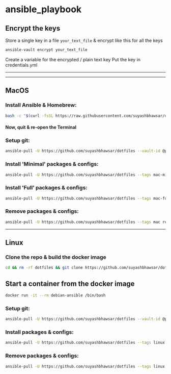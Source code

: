 # ansible_playbook

## Encrypt the keys
Store a single key in a file `your_text_file` & encrypt like this for all the keys

```bash
ansible-vault encrypt your_text_file
```

Create a variable for the encrypted / plain text key
Put the key in credentials.yml

___
___

## MacOS

### Install Ansible & Homebrew:

```bash
bash -c "$(curl -fsSL https://raw.githubusercontent.com/suyashbhawsar/dotfiles/main/macOS-setup.sh)"
```

#### Now, quit & re-open the Terminal

### Setup git:

```bash
ansible-pull -U https://github.com/suyashbhawsar/dotfiles --vault-id @prompt --tags mac-minimal,mac-full git.yml
```

### Install 'Minimal' packages & configs:

```bash
ansible-pull -U https://github.com/suyashbhawsar/dotfiles --tags mac-minimal install.yml
```

### Install 'Full' packages & configs:

```bash
ansible-pull -U https://github.com/suyashbhawsar/dotfiles --tags mac-full install.yml
```

### Remove packages & configs:

```bash
ansible-pull -U https://github.com/suyashbhawsar/dotfiles --tags mac remove.yml
```
___

## Linux

### Clone the repo & build the docker image

```bash
cd && rm -rf dotfiles && git clone https://github.com/suyashbhawsar/dotfiles.git && docker stop $(docker ps -a | grep "debian-ansible" | sed 's/\|/ /'|awk '{print $1}') | xargs docker rm && docker rmi debian-ansible && docker build -t debian-ansible .
```

## Start a container from the docker image

```bash
docker run -it --rm debian-ansible /bin/bash
```

### Setup git:

```bash
ansible-pull -U https://github.com/suyashbhawsar/dotfiles --vault-id @prompt --tags linux git.yml
```


### Install packages & configs:

```bash
ansible-pull -U https://github.com/suyashbhawsar/dotfiles --tags linux install.yml
```


### Remove packages & configs:

```bash
ansible-pull -U https://github.com/suyashbhawsar/dotfiles --tags linux remove.yml
```
